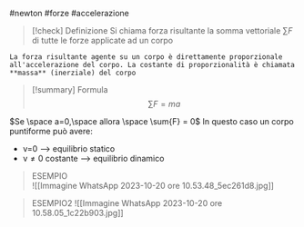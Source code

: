 #newton #forze #accelerazione 
>[!check] Definizione
>Si chiama forza risultante la somma vettoriale $\sum{F}$
>di tutte le forze applicate ad un corpo

	La forza risultante agente su un corpo è direttamente proporzionale 
	all'accelerazione del corpo. La costante di proporzionalità è chiamata 
	**massa** (inerziale) del corpo

>[!summary] Formula
>$$\sum{F} = ma $$

 $Se \space a=0,\space allora \space \sum{F} = 0$ 
In questo caso un corpo puntiforme può avere:
- v=0 --> equilibrio statico
- v$\neq 0$ costante --> equilibrio dinamico

>ESEMPIO	
>	![[Immagine WhatsApp 2023-10-20 ore 10.53.48_5ec261d8.jpg]]


>ESEMPIO2
>	![[Immagine WhatsApp 2023-10-20 ore 10.58.05_1c22b903.jpg]]